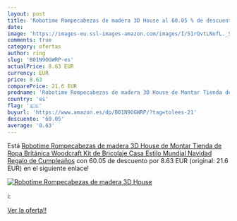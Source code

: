 ```yaml
---
layout: post
title: 'Robotime Rompecabezas de madera 3D House al 60.05 % de descuento'
date: 
image: 'https://images-eu.ssl-images-amazon.com/images/I/51rQvtLNufL._SL200_.jpg'
comments: true
category: ofertas
author: ring
slug: 'B01N9OGWRP-es'
actualPrice: 8.63 EUR
currency: EUR
price: 8.63
comparePrice: 21.6 EUR
prodname: 'Robotime Rompecabezas de madera 3D House de Montar Tienda de Ropa Británica Woodcraft Kit de Bricolaje Casa Estilo Mundial Navidad Regalo de Cumpleaños'
country: 'es'
flag: '🇪🇸'
buyurl: 'https://www.amazon.es/dp/B01N9OGWRP/?tag=tolees-21'
descuento: '60.05'
average: '8.63'
---
```


Está [Robotime Rompecabezas de madera 3D House de Montar Tienda de Ropa Británica Woodcraft Kit de Bricolaje Casa Estilo Mundial Navidad Regalo de Cumpleaños](https://www.amazon.es/dp/B01N9OGWRP/?tag=tolees-21) con 60.05 de descuento por 8.63 EUR (original: 21.6 EUR) en el siguiente enlace!

[![Robotime Rompecabezas de madera 3D House](https://images-eu.ssl-images-amazon.com/images/I/51rQvtLNufL._SL200_.jpg)](https://www.amazon.es/dp/B01N9OGWRP/?tag=tolees-21)

ℹ️:


[Ver la oferta!!](https://www.amazon.es/dp/B01N9OGWRP/?tag=tolees-21)
